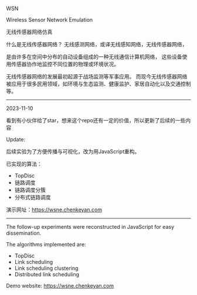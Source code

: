 WSN

Wireless Sensor Network Emulation

无线传感器网络仿真

什么是无线传感器网络？
无线感测网络，或译无线感知网络，无线传感器网络，

是由许多在空间中分布的自动设备组成的一种无线通信计算机网络， 这些设备使用传感器协作地监控不同位置的物理或环境状况。

无线传感器网络的发展最初起源于战场监测等军事应用。 而现今无线传感器网络被应用于很多民用领域，如环境与生态监测、健康监护、家居自动化以及交通控制等。

---
2023-11-10

看到有小伙伴给了star，想来这个repo还有一定的价值，所以更新了后续的一些内容

Update: 

后续实验为了方便传播与可视化，改为用JavaScript重构。

已实现的算法：
- TopDisc
- 链路调度
- 链路调度分簇
- 分布式链路调度

演示网址：https://wsne.chenkeyan.com

---

The follow-up experiments were reconstructed in JavaScript for easy dissemination.

The algorithms implemented are:
- TopDisc
- Link scheduling
- Link scheduling clustering
- Distributed link scheduling

Demo website: https://wsne.chenkeyan.com

